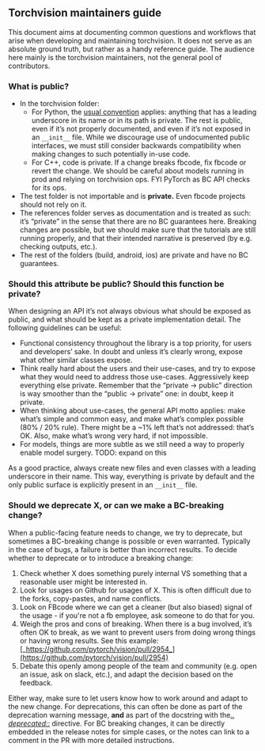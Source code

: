 ## Torchvision maintainers guide

This document aims at documenting common questions and workflows that arise when
developing and maintaining torchvision. It does not serve as an absolute ground
truth, but rather as a handy reference guide. The audience here mainly is the
torchvision maintainers, not the general pool of contributors.

### What is public?

* In the torchvision folder:
    * For Python, the [usual
      convention](https://www.python.org/dev/peps/pep-0008/#public-and-internal-interfaces)
      applies: anything that has a leading underscore in its name or in its path
      is private. The rest is public, even if it’s not properly documented, and
      even if it’s not exposed in an `__init__` file. While we discourage use of
      undocumented public interfaces, we must still consider backwards
      compatibility when making changes to such potentially in-use code.
    * For C++, code is private. If a change breaks fbcode, fix fbcode or revert
      the change. We should be careful about models running in prod and relying
      on torchvision ops. FYI PyTorch as BC API checks for its ops.
* The test folder is not importable and is **private.** Even fbcode projects
  should not rely on it. 
* The references folder serves as documentation and is treated as such: it’s
  “private” in the sense that there are no BC guarantees here. Breaking changes
  are possible, but we should make sure that the tutorials are still running
  properly, and that their intended narrative is preserved (by e.g. checking
  outputs, etc.).
* The rest of the folders (build, android, ios) are private and have no BC
  guarantees.

### Should this attribute be public? Should this function be private?

When designing an API it’s not always obvious what should be exposed as public,
and what should be kept as a private implementation detail. The following
guidelines can be useful:

* Functional consistency throughout the library is a top priority, for users and
  developers’ sake. In doubt and unless it’s clearly wrong, expose what other
  similar classes expose.
* Think really hard about the users and their use-cases, and try to expose what
  they would need to address those use-cases. Aggressively keep everything else
  private. Remember that the “private -> public” direction is way smoother than
  the “public -> private” one: in doubt, keep it private.
* When thinking about use-cases, the general API motto applies: make what’s
  simple and common easy, and make what’s complex possible (80% / 20% rule).
  There might be a ~1% left that’s not addressed: that’s OK. Also, make what’s
  wrong very hard, if not impossible.
* For models, things are more subtle as we still need a way to properly enable
  model surgery. TODO: expand on this

As a good practice, always create new files and even classes with a leading
underscore in their name. This way, everything is private by default and the
only public surface is explicitly present in an `__init__` file.

### Should we deprecate X, or can we make a BC-breaking change?

When a public-facing feature needs to change, we try to deprecate, but sometimes
a BC-breaking change is possible or even warranted. Typically in the case of
bugs, a failure is better than incorrect results. To decide whether to deprecate
or to introduce a breaking change:

1. Check whether X does something purely internal VS something that a reasonable
   user might be interested in.
2. Look for usages on Github for usages of X. This is often difficult due to the
   forks, copy-pastes, and name conflicts.
3. Look on FBcode where we can get a cleaner (but also biased) signal of the
   usage - if you're not a fb employee, ask someone to do that for you.
4. Weigh the pros and cons of breaking. When there is a bug involved, it’s often
   OK to break, as we want to prevent users from doing wrong things or having
   wrong results. See this example:
   [_https://github.com/pytorch/vision/pull/2954_](https://github.com/pytorch/vision/pull/2954)
5. Debate this openly among people of the team and community (e.g. open an
   issue, ask on slack, etc.), and adapt the decision based on the feedback.

Either way, make sure to let users know how to work around and adapt to the new
change. For deprecations, this can often be done as part of the deprecation
warning message, **and** as part of the docstring with the[_..
deprecated::_](https://www.sphinx-doc.org/en/master/usage/restructuredtext/directives.html#directive-deprecated)
directive. For BC breaking changes, it can be directly embedded in the release
notes for simple cases, or the notes can link to a comment in the PR with more
detailed instructions.

